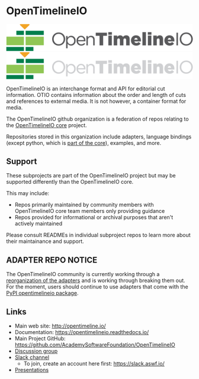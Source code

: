 # OpenTimelineIO
[![OpenTimelineIO](images/OpenTimelineIO@3xDark.png#gh-light-mode-only)](http://opentimeline.io)
[![OpenTimelineIO](images/OpenTimelineIO@3xLight.png#gh-dark-mode-only)](http://opentimeline.io)

OpenTimelineIO is an interchange format and API for editorial cut information.
OTIO contains information about the order and length of cuts and references to
external media. It is not however, a container format for media.

The OpenTimelineIO github organization is a federation of repos relating to the 
[OpenTimelineIO core](https://github.com/AcademySoftwareFoundation/OpenTimelineIO)
project.

Repositories stored in this organization include adapters, language bindings
(except python, which is [part of the core](https://github.com/AcademySoftwareFoundation/OpenTimelineIO/tree/main/src/py-opentimelineio)),
examples, and more.

## Support

These subprojects are part of the OpenTimelineIO project but may be supported
differently than the OpenTimelineIO core.

This may include:

- Repos primarily maintained by community members with OpenTimelineIO core team members only providing guidance
- Repos provided for informational or archival purposes that aren't actively maintained

Please consult READMEs in individual subproject repos to learn more about their
maintainance and support.

## ADAPTER REPO NOTICE

The OpenTimelineIO community is currently working through a
[reorganization of the adapters](https://github.com/AcademySoftwareFoundation/OpenTimelineIO/issues/1386)
and is working through breaking them out. For the moment, users should continue
to use adapters that come with the
[PyPI opentimelineio package](https://pypi.org/project/OpenTimelineIO/).


Links
-----

* Main web site: http://opentimeline.io/
* Documentation: https://opentimelineio.readthedocs.io/
* Main Project GitHub: https://github.com/AcademySoftwareFoundation/OpenTimelineIO
* [Discussion group](https://lists.aswf.io/g/otio-discussion)
* [Slack channel](https://academysoftwarefdn.slack.com/messages/CMQ9J4BQC)
  * To join, create an account here first: https://slack.aswf.io/
* [Presentations](https://github.com/AcademySoftwareFoundation/OpenTimelineIO/wiki/Presentations)
